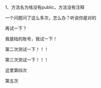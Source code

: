1、方法名为啥没有public，方法没有注释

一个问题问了这么多次，怎么办？听说你是对的

再试一下？

我是陆的账号，我试一下！

第二次测试一下！！！

第三次测试一下！！！

这里第四次

第五次



